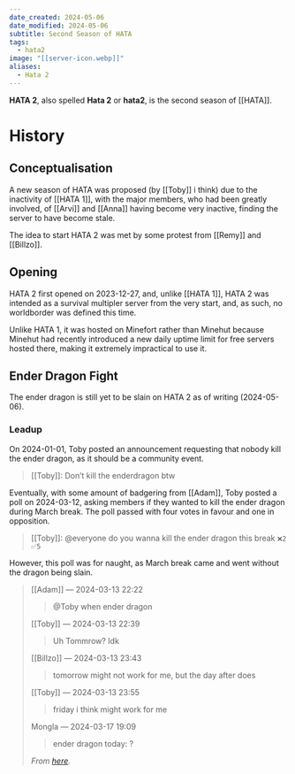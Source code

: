 ```yaml
---
date_created: 2024-05-06
date_modified: 2024-05-06
subtitle: Second Season of HATA
tags:
  - hata2
image: "[[server-icon.webp]]"
aliases:
  - Hata 2
---
```


**HATA 2**, also spelled **Hata 2** or **hata2**, is the second season of [[HATA]].

# History

## Conceptualisation

A new season of HATA was proposed (by [[Toby]] i think) due to the inactivity of [[HATA 1]], with the major members, who had been greatly involved, of [[Arvi]] and [[Anna]] having become very inactive, finding the server to have become stale.

The idea to start HATA 2 was met by some protest from [[Remy]] and [[Billzo]].

## Opening

HATA 2 first opened on 2023-12-27, and, unlike [[HATA 1]], HATA 2 was intended as a survival multipler server from the very start, and, as such, no worldborder was defined this time.

Unlike HATA 1, it was hosted on Minefort rather than Minehut because Minehut had recently introduced a new daily uptime limit for free servers hosted there, making it extremely impractical to use it.

## Ender Dragon Fight

The ender dragon is still yet to be slain on HATA 2 as of writing (2024-05-06).

### Leadup

On 2024-01-01, Toby posted an announcement requesting that nobody kill the ender dragon, as it should be a community event.

> [[Toby]]:
> Don’t kill the enderdragon btw

Eventually, with some amount of badgering from [[Adam]], Toby posted a poll on 2024-03-12, asking members if they wanted to kill the ender dragon during March break. The poll passed with four votes in favour and one in opposition.

> [[Toby]]:
> @everyone do you wanna kill the ender dragon this break
> `❌2` `✅5`

However, this poll was for naught, as March break came and went without the dragon being slain.

> [[Adam]] — 2024-03-13 22:22
> > @Toby when ender dragon
> 
> [[Toby]] — 2024-03-13 22:39
> > Uh
> > Tommrow?
> > Idk
> 
> [[Billzo]] — 2024-03-13 23:43
> > tomorrow might not work for me, but the day after does
> 
> [[Toby]] — 2024-03-13 23:55
> > friday i think might work for me
> 
> Mongla — 2024-03-17 19:09
> > ender dragon today:
> > ?
> 
> *From [here](https://discord.com/channels/1046302463143194709/1046302463801692171/1217659110011703387).*

